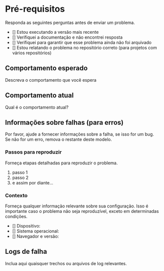 # Pré-requisitos

Responda as seguintes perguntas antes de enviar um problema.

- [] Estou executando a versão mais recente
- [] Verifiquei a documentação e não encontrei resposta
- [] Verifiquei para garantir que esse problema ainda não foi arquivado
- [] Estou relatando o problema no repositório correto (para projetos com vários repositórios)

## Comportamento esperado

Descreva o comportamento que você espera

## Comportamento atual

Qual é o comportamento atual?

## Informações sobre falhas (para erros)

Por favor, ajude a fornecer informações sobre a falha, se isso for um bug. Se não for um erro, remova o restante deste modelo.

### Passos para reproduzir

Forneça etapas detalhadas para reproduzir o problema.

1. passo 1
2. passo 2
3. e assim por diante...

### Contexto

Forneça qualquer informação relevante sobre sua configuração. Isso é importante caso o problema não seja reproduzível, exceto em determinadas condições.

- [] Dispositivo:
- [] Sistema operacional:
- [] Navegador e versão:

## Logs de falha

Inclua aqui quaisquer trechos ou arquivos de log relevantes.
